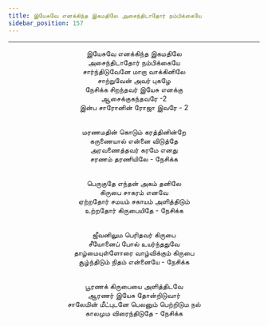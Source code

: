 ```yaml
---
title: இயேசுவே எனக்கிந்த இகமதிலே அசைந்திடாதோர் நம்பிக்கையே
sidebar_position: 157
---
```


---
<center>
இயேசுவே எனக்கிந்த இகமதிலே<br/>
அசைந்திடாதோர் நம்பிக்கையே<br/>
சார்ந்திடுவேனே மாறா வாக்கினிலே<br/>
சாற்றுவேன் அவர் புகழே<br/>
நேசிக்க சிறந்தவர் இயேசு எனக்கு<br/>
ஆசைக்குகந்தவரே -2<br/>
இன்ப சாரோனின் ரோஜா இவரே - 2<br/><br/>

மரணமதின் கொடும் கரத்தினின்றே<br/>
கருணையால் என்னை விடுத்தே<br/>
அரவணைத்தவர் கரமே எனது<br/>
சரணம் தரணியிலே            - நேசிக்க<br/><br/>

பெருகுதே எந்தன் அகம் தனிலே<br/>
கிருபை சாகரம் எனவே<br/>
ஏற்றதோர் சமயம் சகாயம் அளித்திடும்<br/>
உற்றதோர் கிருபையிதே            - நேசிக்க<br/><br/>

ஜீவனிலும பெரிதவர் கிருபை<br/>
சீயோனைப் போல் உயர்ந்ததுவே<br/>
தாழ்மையுள்ளோரை வாழ்விக்கும் கிருபை<br/>
சூழ்ந்திடும் நிதம் என்னையே            - நேசிக்க<br/><br/>

பூரணக் கிருபையை அளித்திடவே<br/>
ஆரணர் இயேசு தோன்றிடுவார்<br/>
சாலேமின் மீட்புடனே பெலனும் பெற்றிடும நல்<br/>
காலமும விரைந்திடுதே            - நேசிக்க
</center>